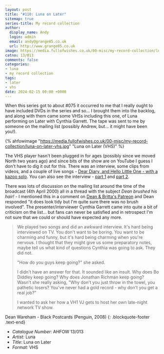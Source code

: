```yaml
---
layout: post
title: "#110: Luna on Later"
sitemap: true
series-title: My record collection
author:
  display_name: Andy
  login: admin
  email: andy@grange85.co.uk
  url: http://www.grange85.co.uk
image: https://media.fullofwishes.co.uk/00-misc/my-record-collection/luna-on-later-vhs.jpg
catno: 13/013
comments: false
categories:
- luna
- my record collection
tags:
- later
- vhs
date: 2024-02-15 00:00 +0000
---
```

When this series got to about #075 it occurred to me that I really ought to have included DVDs in the series and so... I brought them into the backlog, and along with them came some VHSs including this one, of Luna performing on Later with Cynthia Garrett. The tape was sent to me by someone on the mailing list (possibly Andrew, but... it might have been you!).

{% ahfowimage "https://media.fullofwishes.co.uk/00-misc/my-record-collection/luna-on-later-vhs.jpg" "Luna on Later (VHS)" %}

The VHS player hasn't been plugged in for ages (possibly since we moved North two years ago) and since bits of the show are on YouTube I guess I don't have to dig it out for this. There was an interview, some clips from videos, and a couple of live songs - [Dear Diary, and Hello Little One - with a kazoo solo](https://www.youtube.com/watch?v=Yj5xwGgMo8g). You can also see the interview - [part 1](https://www.youtube.com/watch?v=4JruMR1CybI) and [part 2](https://www.youtube.com/watch?v=BKu-Tke9SBc).

There was lots of discussion on the mailing list around the time of the broadcast (4th April 2000) all in a thread with the subject _Dean brushed his hair!_ - I mentioned this in a comment on [Dean & Britta's Patreon](https://www.patreon.com/posts/luna-play-dear-85310744) and Dean responded "it does look tidy but I'm quite sure there was no brush involved". The presenter/interviewer Cynthia Garrett came into quite a bit of criticism on the list... but fans can never be satisfied and in retrospect I'm not sure that we could or should have expected any more.

> We played two songs and did an awkward interview. It's hard being interviewed on TV. You don't want to be boring. You want to be charming and funny, but it's hard being charming when you're nervous. I thought that they might give us some preparatory notes, maybe tell us what kind of questions Cynthia was going to ask. They did not.
> 
> "How do you guys keep going?" she asked.
> 
> I didn't have an answer for that. It sounded like an insult. Why does Bo Diddley keep going? Why does Jonathan Richman keep going? Wasn't she really asking, "Why don't you just throw in the towel, you pathetic losers? You've never had a gold record - why don't you get a real job?"
> 
> I wanted to ask her how a VH1 VJ gets to host her own late-night network TV show.

 Dean Wareham - Black Postcards (Penguin, 2008)
{: .blockquote-footer .text-end}

 - *Catalogue Number:* AHFOW 13/013
 - *Artist:* Luna
 - *Title:* Luna on Later
 - *Format:* VHS

